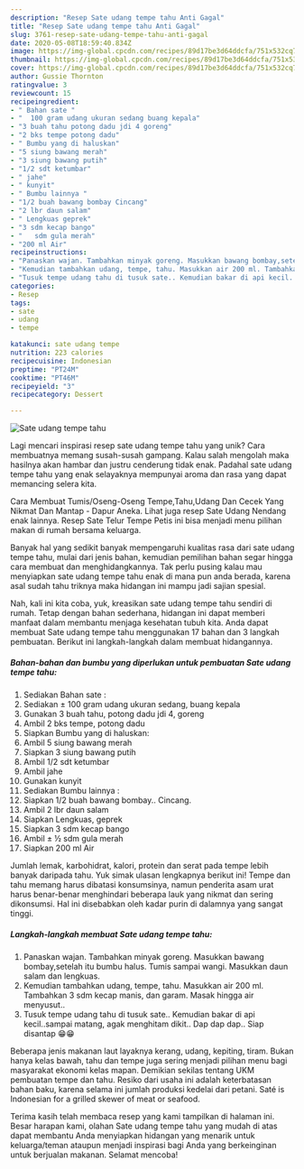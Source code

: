 ```yaml
---
description: "Resep Sate udang tempe tahu Anti Gagal"
title: "Resep Sate udang tempe tahu Anti Gagal"
slug: 3761-resep-sate-udang-tempe-tahu-anti-gagal
date: 2020-05-08T18:59:40.834Z
image: https://img-global.cpcdn.com/recipes/89d17be3d64ddcfa/751x532cq70/sate-udang-tempe-tahu-foto-resep-utama.jpg
thumbnail: https://img-global.cpcdn.com/recipes/89d17be3d64ddcfa/751x532cq70/sate-udang-tempe-tahu-foto-resep-utama.jpg
cover: https://img-global.cpcdn.com/recipes/89d17be3d64ddcfa/751x532cq70/sate-udang-tempe-tahu-foto-resep-utama.jpg
author: Gussie Thornton
ratingvalue: 3
reviewcount: 15
recipeingredient:
- " Bahan sate "
- "  100 gram udang ukuran sedang buang kepala"
- "3 buah tahu potong dadu jdi 4 goreng"
- "2 bks tempe potong dadu"
- " Bumbu yang di haluskan"
- "5 siung bawang merah"
- "3 siung bawang putih"
- "1/2 sdt ketumbar"
- " jahe"
- " kunyit"
- " Bumbu lainnya "
- "1/2 buah bawang bombay Cincang"
- "2 lbr daun salam"
- " Lengkuas geprek"
- "3 sdm kecap bango"
- "   sdm gula merah"
- "200 ml Air"
recipeinstructions:
- "Panaskan wajan. Tambahkan minyak goreng. Masukkan bawang bombay,setelah itu bumbu halus. Tumis sampai wangi. Masukkan daun salam dan lengkuas."
- "Kemudian tambahkan udang, tempe, tahu. Masukkan air 200 ml. Tambahkan 3 sdm kecap manis, dan garam. Masak hingga air menyusut.."
- "Tusuk tempe udang tahu di tusuk sate.. Kemudian bakar di api kecil..sampai matang, agak menghitam dikit.. Dap dap dap.. Siap disantap 😁😁"
categories:
- Resep
tags:
- sate
- udang
- tempe

katakunci: sate udang tempe 
nutrition: 223 calories
recipecuisine: Indonesian
preptime: "PT24M"
cooktime: "PT46M"
recipeyield: "3"
recipecategory: Dessert

---
```



![Sate udang tempe tahu](https://img-global.cpcdn.com/recipes/89d17be3d64ddcfa/751x532cq70/sate-udang-tempe-tahu-foto-resep-utama.jpg)

Lagi mencari inspirasi resep sate udang tempe tahu yang unik? Cara membuatnya memang susah-susah gampang. Kalau salah mengolah maka hasilnya akan hambar dan justru cenderung tidak enak. Padahal sate udang tempe tahu yang enak selayaknya mempunyai aroma dan rasa yang dapat memancing selera kita.

Cara Membuat Tumis/Oseng-Oseng Tempe,Tahu,Udang Dan Cecek Yang Nikmat Dan Mantap - Dapur Aneka. Lihat juga resep Sate Udang Nendang enak lainnya. Resep Sate Telur Tempe Petis ini bisa menjadi menu pilihan makan di rumah bersama keluarga.

Banyak hal yang sedikit banyak mempengaruhi kualitas rasa dari sate udang tempe tahu, mulai dari jenis bahan, kemudian pemilihan bahan segar hingga cara membuat dan menghidangkannya. Tak perlu pusing kalau mau menyiapkan sate udang tempe tahu enak di mana pun anda berada, karena asal sudah tahu triknya maka hidangan ini mampu jadi sajian spesial.


Nah, kali ini kita coba, yuk, kreasikan sate udang tempe tahu sendiri di rumah. Tetap dengan bahan sederhana, hidangan ini dapat memberi manfaat dalam membantu menjaga kesehatan tubuh kita. Anda dapat membuat Sate udang tempe tahu menggunakan 17 bahan dan 3 langkah pembuatan. Berikut ini langkah-langkah dalam membuat hidangannya.

<!--inarticleads1-->

##### Bahan-bahan dan bumbu yang diperlukan untuk pembuatan Sate udang tempe tahu:

1. Sediakan  Bahan sate :
1. Sediakan  ± 100 gram udang ukuran sedang, buang kepala
1. Gunakan 3 buah tahu, potong dadu jdi 4, goreng
1. Ambil 2 bks tempe, potong dadu
1. Siapkan  Bumbu yang di haluskan:
1. Ambil 5 siung bawang merah
1. Siapkan 3 siung bawang putih
1. Ambil 1/2 sdt ketumbar
1. Ambil  jahe
1. Gunakan  kunyit
1. Sediakan  Bumbu lainnya :
1. Siapkan 1/2 buah bawang bombay.. Cincang.
1. Ambil 2 lbr daun salam
1. Siapkan  Lengkuas, geprek
1. Siapkan 3 sdm kecap bango
1. Ambil  ± ½ sdm gula merah
1. Siapkan 200 ml Air


Jumlah lemak, karbohidrat, kalori, protein dan serat pada tempe lebih banyak daripada tahu. Yuk simak ulasan lengkapnya berikut ini! Tempe dan tahu memang harus dibatasi konsumsinya, namun penderita asam urat harus benar-benar menghindari beberapa lauk yang nikmat dan sering dikonsumsi. Hal ini disebabkan oleh kadar purin di dalamnya yang sangat tinggi. 

<!--inarticleads2-->

##### Langkah-langkah membuat Sate udang tempe tahu:

1. Panaskan wajan. Tambahkan minyak goreng. Masukkan bawang bombay,setelah itu bumbu halus. Tumis sampai wangi. Masukkan daun salam dan lengkuas.
1. Kemudian tambahkan udang, tempe, tahu. Masukkan air 200 ml. Tambahkan 3 sdm kecap manis, dan garam. Masak hingga air menyusut..
1. Tusuk tempe udang tahu di tusuk sate.. Kemudian bakar di api kecil..sampai matang, agak menghitam dikit.. Dap dap dap.. Siap disantap 😁😁


Beberapa jenis makanan laut layaknya kerang, udang, kepiting, tiram. Bukan hanya kelas bawah, tahu dan tempe juga sering menjadi pilihan menu bagi masyarakat ekonomi kelas mapan. Demikian sekilas tentang UKM pembuatan tempe dan tahu. Resiko dari usaha ini adalah keterbatasan bahan baku, karena selama ini jumlah produksi kedelai dari petani. Saté is Indonesian for a grilled skewer of meat or seafood. 

Terima kasih telah membaca resep yang kami tampilkan di halaman ini. Besar harapan kami, olahan Sate udang tempe tahu yang mudah di atas dapat membantu Anda menyiapkan hidangan yang menarik untuk keluarga/teman ataupun menjadi inspirasi bagi Anda yang berkeinginan untuk berjualan makanan. Selamat mencoba!
